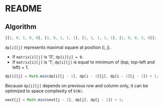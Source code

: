 # README

## Algorithm

```js
[[1, 0, 1, 0, 0], [1, 0, 1, 1, 1], [1, 1, 1, 1, 1], [1, 0, 0, 1, 0]];
```

`dp[i][j]` represents maximal square at position (i, j).

- If `matrix[i][j]` is '0', `dp[i][j] = 0`.
- If `matrix[i][j]` is '1', `dp[i][j]` is equal to minimum of (top, top-left and left) + 1.

```js
dp[i][j] = Math.min(dp[i][j - 1], dp[i - 1][j], dp[i - 1][j - 1]) + 1;
```

Because `dp[i][j]` depends on previous row and column only, it can be optimized to space complexity of `O(N)`.

```js
next[j] = Math.min(next[j - 1], dp[j], dp[j - 1]) + 1;
```
